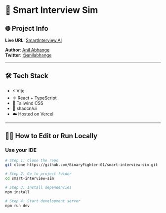# 🚀 Smart Interview Sim
## 🌐 Project Info

**Live URL**: [SmartInterview.AI](https://smart-interview-sim.vercel.app/)

**Author**: [Anil Abhange](mailto:anilabhange219411@gmail.com)  
**Twitter**: [@anilabhange](https://twitter.com/anilabhange)

---

## 🛠️ Tech Stack

- ⚡ Vite
- ⚛️ React + TypeScript
- 🎨 Tailwind CSS
- 🧱 shadcn/ui
- ☁️ Hosted on Vercel

---

## 🧑‍💻 How to Edit or Run Locally

### Use your IDE

```sh
# Step 1: Clone the repo
git clone https://github.com/BinaryFighter-01/smart-interview-sim.git

# Step 2: Go to project folder
cd smart-interview-sim

# Step 3: Install dependencies
npm install

# Step 4: Start development server
npm run dev
